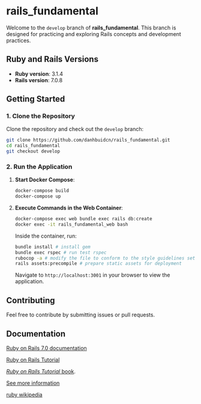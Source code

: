 # rails_fundamental

Welcome to the `develop` branch of **rails_fundamental**. This branch is designed for practicing and exploring Rails concepts and development practices. 

## Ruby and Rails Versions

- **Ruby version**: 3.1.4
- **Rails version**: 7.0.8

## Getting Started

### 1. Clone the Repository

Clone the repository and check out the `develop` branch:

```bash
git clone https://github.com/danhbuidcn/rails_fundamental.git
cd rails_fundamental
git checkout develop
```

### 2. Run the Application

1. **Start Docker Compose**:

    ```bash
    docker-compose build
    docker-compose up
    ```

2. **Execute Commands in the Web Container**:

    ```bash
    docker-compose exec web bundle exec rails db:create
    docker exec -it rails_fundamental_web bash
    ```

    Inside the container, run:

    ```bash
    bundle install # install gem
    bundle exec rspec # run test rspec
    rubocop -a # modify the file to conform to the style guidelines set in your RuboCop configuration 
    rails assets:precompile # prepare static assets for deployment
    ```

    Navigate to `http://localhost:3001` in your browser to view the application.

## Contributing

Feel free to contribute by submitting issues or pull requests.

## Documentation

[Ruby on Rails 7.0 documentation](https://github.com/danhbuidcn/rails_fundamental/tree/rails_guides)

[Ruby on Rails Tutorial](https://www.railstutorial.org/)

[*Ruby on Rails Tutorial* book](https://www.railstutorial.org/book).

[See more information](https://devdocs.io/rails~7.0)

[ruby wikipedia](https://vi.wikipedia.org/wiki/Ruby_(ng%C3%B4n_ng%E1%BB%AF_l%E1%BA%ADp_tr%C3%ACnh))
